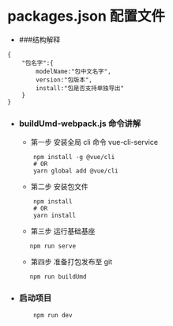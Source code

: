# packages.json 配置文件
- ###结构解释
````
{
    "包名字":{
        modelName:"包中文名字",
        version:"包版本",
        install:"包是否支持单独导出"
    }
}
````
- ### buildUmd-webpack.js 命令讲解
    - 第一步 安装全局 cli 命令 vue-cli-service
    ```
        npm install -g @vue/cli 
        # OR
        yarn global add @vue/cli
    ```
    - 第二步 安装包文件
    ```
        npm install 
        # OR
        yarn install
    ```
    - 第三步 运行基础基座
    ```text
       npm run serve
    ```
    - 第四步 准备打包发布至 git
    ```text
       npm run buildUmd
    ```
- ### 启动项目
    ```
        npm run dev
    ```
